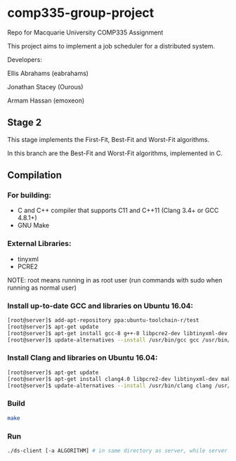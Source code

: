 # comp335-group-project
Repo for Macquarie University COMP335 Assignment

This project aims to implement a job scheduler for a distributed system.

Developers:

Ellis Abrahams (eabrahams)

Jonathan Stacey (Ourous)

Armam Hassan (emoxeon)

## Stage 2
This stage implements the First-Fit, Best-Fit and Worst-Fit algorithms.

In this branch are the Best-Fit and Worst-Fit algorithms, implemented in C.

## Compilation
### For building:
* C and C++ compiler that supports C11 and C++11 (Clang 3.4+ or GCC 4.8.1+)
* GNU Make

### External Libraries:
* tinyxml
* PCRE2

NOTE: root means running in as root user (run commands with sudo when running as normal user)
### Install up-to-date GCC and libraries on Ubuntu 16.04:
```bash
[root@server]$ add-apt-repository ppa:ubuntu-toolchain-r/test
[root@server]$ apt-get update
[root@server]$ apt-get install gcc-8 g++-8 libpcre2-dev libtinyxml-dev make
[root@server]$ update-alternatives --install /usr/bin/gcc gcc /usr/bin/gcc-8 800 --slave /usr/bin/g++ g++ /usr/bin/g++-8
```

### Install Clang and libraries on Ubuntu 16.04:
```bash
[root@server]$ apt-get update
[root@server]$ apt-get install clang4.0 libpcre2-dev libtinyxml-dev make
[root@server]$ update-alternatives --install /usr/bin/clang clang /usr/bin/clang-4.0 400 --slave /usr/bin/clang++ clang++ /usr/bin/clang++-4.0
```

### Build
```bash
make
```

### Run
```bash
./ds-client [-a ALGORITHM] # in same directory as server, while server is running
```
